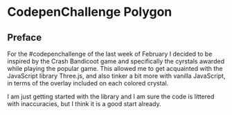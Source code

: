 # CodepenChallenge Polygon

## Preface

For the #codepenchallenge of the last week of February I decided to be inspired by the Crash Bandicoot game and specifically the cyrstals awarded while playing the popular game. This allowed me to get acquainted with the JavaScript library Three.js, and also tinker a bit more with vanilla JavaScript, in terms of the overlay included on each colored crystal.

I am just getting started with the library and I am sure the code is littered with inaccuracies, but I think it is a good start already.
